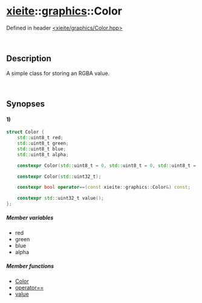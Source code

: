 # [xieite](../xieite.md)\:\:[graphics](../graphics.md)\:\:Color
Defined in header [<xieite/graphics/Color.hpp>](../../include/xieite/graphics/Color.hpp)

&nbsp;

## Description
A simple class for storing an RGBA value.

&nbsp;

## Synopses
#### 1)
```cpp
struct Color {
    std::uint8_t red;
    std::uint8_t green;
    std::uint8_t blue;
    std::uint8_t alpha;

    constexpr Color(std::uint8_t = 0, std::uint8_t = 0, std::uint8_t = 0, std::uint8_t = std::numeric_limits<std::uint8_t>::max());

    constexpr Color(std::uint32_t);

    constexpr bool operator==(const xieite::graphics::Color&) const;

    constexpr std::uint32_t value();
};
```
##### Member variables
- red
- green
- blue
- alpha
##### Member functions
- [Color](./Color/1/constructor.md)
- [operator==](./Color/1/operatorEquals.md)
- [value](./Color/1/value.md)
